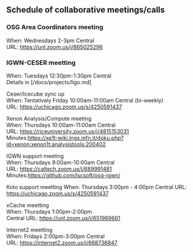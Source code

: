 ## Schedule of collaborative meetings/calls

### OSG Area Coordinators meeting  
When: Wednesdays 2-3pm Central  
URL: https://unl.zoom.us/j/865025296

### IGWN-CESER meetting  
When: Tuesdays 12:30pm-1:30pm Central  
Details in [/docs/projects/ligo.md]  


Ceser/Icecube sync up  
When: Tentatively Friday 10:00am-11:00am Central (bi-weekly)  
URL: https://uchicago.zoom.us/s/4250591437

Xenon Analysis/Compute meeting  
When: Thursdays 10:00am-11:00am Central  
URL: https://riceuniversity.zoom.us/j/4815153031  
Minutes:https://xe1t-wiki.lngs.infn.it/doku.php?id=xenon:xenon1t:analysistools:200402 

IGWN support meeting  
When: Thursdays 9:00am-10:00am Central  
URL: https://caltech.zoom.us/j/689991481  
Minutes:https://github.com/lscsoft/osg-igwn/

Koto support meetting 
When: Thursdays 3:00pm - 4:00pm Central 
URL: https://uchicago.zoom.us/s/4250591437

xCache meetting  
When: Thursdays 1:00pm-2:00pm  
Central URL: https://unl.zoom.us/j/651969661

Internet2 meetting  
When: Fridays 2:00pm-3:00pm Central  
URL: https://internet2.zoom.us/j/668736847
